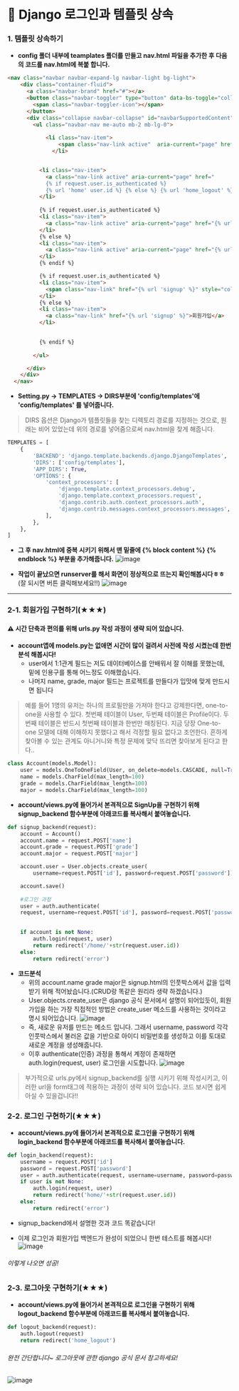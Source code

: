 # 🦁 Django 로그인과 템플릿 상속

### 1. 템플릿 상속하기

+ **config 폴더 내부에 teamplates 폴더를 만들고 nav.html 파일을 추가한 후 다음의 코드를 nav.html에 복붙 합니다.**<br>

```html
<nav class="navbar navbar-expand-lg navbar-light bg-light">
    <div class="container-fluid">
      <a class="navbar-brand" href="#"></a>
      <button class="navbar-toggler" type="button" data-bs-toggle="collapse" data-bs-target="#navbarSupportedContent" aria-controls="navbarSupportedContent" aria-expanded="false" aria-label="Toggle navigation">
        <span class="navbar-toggler-icon"></span>
      </button>
      <div class="collapse navbar-collapse" id="navbarSupportedContent">
        <ul class="navbar-nav me-auto mb-2 mb-lg-0">
        
            <li class="nav-item">
                <span class="nav-link active"  aria-current="page" href="#">🦁</span>
              </li>


          <li class="nav-item">
            <a class="nav-link active" aria-current="page" href="
            {% if request.user.is_authenticated %}
            {% url 'home' user.id %} {% else %} {% url 'home_logout' %} {% endif %}">홈으로!</a>
          </li>
          
          {% if request.user.is_authenticated %}
          <li class="nav-item">
            <a class="nav-link active" aria-current="page" href="{% url 'logout_backend' %}">로그아웃</a>
          </li>
          {% else %}
          <li class="nav-item">
            <a class="nav-link active" aria-current="page" href="{% url 'login' %}">로그인</a>
          </li>
          {% endif %}

          {% if request.user.is_authenticated %}
          <li class="nav-item">
            <span class="nav-link" href="{% url 'signup' %}" style="color: blue;">{{user.grade}} {{user.major}} {{user.name}}님 환영합니다.</span>
          </li>
          {% else %}
          <li class="nav-item">
            <a class="nav-link" href="{% url 'signup' %}">회원가입</a>
          </li>

          
          {% endif %}
 
        </ul>

      </div>
    </div>
  </nav>
```
+ **Setting.py -> TEMPLATES -> DIRS부분에 'config/templates'에 'config/templates' 를 넣어줍니다.**
> DIRS 옵션은 Django가 템플릿들을 찾는 디렉토리 경로를 지정하는 것으로, 원래는 비어 있었는데 위의 경로를 넣어줌으로써 nav.html을 찾게 해줍니다.
```python
TEMPLATES = [
    {
        'BACKEND': 'django.template.backends.django.DjangoTemplates',
        'DIRS': ['config/templates'],
        'APP_DIRS': True,
        'OPTIONS': {
            'context_processors': [
                'django.template.context_processors.debug',
                'django.template.context_processors.request',
                'django.contrib.auth.context_processors.auth',
                'django.contrib.messages.context_processors.messages',
            ],
        },
    },
]
```
+ **그 후 nav.html에 중복 시키기 위해서 맨 밑줄에 {% block content %} {% endblock %} 부분을 추가해줍니다.**
![image](https://user-images.githubusercontent.com/86656269/133916200-d7eb15f7-6036-4e05-9743-4aadf67aca50.png)

+ **작업이 끝났으면 runserver를 해서 화면이 정상적으로 뜨는지 확인해봅시다ㅎㅎ**
(잘 되시면 버튼 클릭해보세요!!)
![image](https://user-images.githubusercontent.com/86656269/133916455-360c5c74-04a5-49e9-b36c-66c742f353cb.png)

***
### 2-1. 회원가입 구현하기(★★★)
#### ⚠ 시간 단축과 편의를 위해 urls.py 작성 과정이 생략 되어 있습니다. 
+ **account앱에 models.py는 없애면 시간이 많이 걸려서 사전에 작성 시켰는데 한번 분석 해봅시다!**
    + user에서 1:1관계 필드는 저도 데이터베이스를 안배워서 잘 이해를 못했는데, 밑에 인용구를 통해 어느정도 이해했습니다.
    + 나머지 name, grade, major 필드는 프로젝트를 만들다가 입맛에 맞게 만드시면 됩니다
> 예를 들어 1명의 유저는 하나의 프로필만을 가져야 한다고 강제한다면, one-to-one을 사용할 수 있다.
첫번째 테이블이 User, 두번째 테이블은 Profile이다. 두번째 테이블은 반드시 첫번째 테이블과 한번만 매칭된다.
지금 당장 One-to-one 모델에 대해 이해하지 못했다고 해서 걱정할 필요 없다고 조언한다. 흔하게 찾아볼 수 있는 관계도 아니거니와 특정 문제에 맞닥 뜨리면 찾아보게 된다고 한다..

```python
class Account(models.Model):
    user = models.OneToOneField(User, on_delete=models.CASCADE, null=True)
    name = models.CharField(max_length=100)
    grade = models.CharField(max_length=100)
    major = models.CharField(max_length=100)
```

+ **account/views.py에 들어가서 본격적으로 SignUp을 구현하기 위해 signup_backend 함수부분에 아래코드를 복사해서 붙여놓습니다.**
```python
def signup_backend(request):
    account = Account()
    account.name = request.POST['name']
    account.grade = request.POST['grade']
    account.major = request.POST['major']

    account.user = User.objects.create_user(
        username=request.POST['id'], password=request.POST['password'])

    account.save()
    
    #로그인 과정
    user = auth.authenticate(
    request, username=request.POST['id'], password=request.POST['password'])
    

    if account is not None:
        auth.login(request, user)
        return redirect('/home/'+str(request.user.id))
    else:
        return redirect('error')
 ```
 + **코드분석**
    + 위의 account.name grade major은 signup.html의 인풋박스에서 값을 입력 받기 위해 적어놨습니다.(CRUD랑 똑같은 원리라 생략 하겠습니다.)
    + User.objects.create_user은 django 공식 문서에서 설명이 되어있듯이, 회원가입을 하는 가장 직접적인 방법은 create_user 메소드를 사용하는 것이라고 명시 되어있습니다.
     ![image](https://user-images.githubusercontent.com/86656269/133917192-246f886a-f3c1-438b-a260-8dd787bd91c8.png)
    + 즉, 새로운 유저를 만드는 메소드 입니다. 그래서 username, password 각각 인풋박스에서 불러온 값을 기반으로 아이디 비밀번호를 생성하고 이를 토대로 새로운 계정을 생성해줍니다.
    + 이후 authenticate(인증) 과정을 통해서 계정이 존재하면 auth.login(request, user) 로그인을 시도합니다.
    ![image](https://user-images.githubusercontent.com/86656269/133917512-c9624f80-b516-43a7-ab06-ae5339a9c8c2.png)

> 부가적으로 urls.py에서 signup_backend를 실행 시키기 위해 작성시키고, 이러한 url을 form태그에 적용하는 과정이 생략 되어 있습니다. 코드 보시면 쉽게 아실 수 있을겁니다!!

### 2-2. 로그인 구현하기(★★★)
+ **account/views.py에 들어가서 본격적으로 로그인을 구현하기 위해 login_backend 함수부분에 아래코드를 복사해서 붙여놓습니다.**
``` python
def login_backend(request):
    username = request.POST['id']
    password = request.POST['password']
    user = auth.authenticate(request, username=username, password=password)
    if user is not None:
        auth.login(request, user)
        return redirect('home/'+str(request.user.id))
    else:
        return redirect('error')
```
+ signup_backend에서 설명한 것과 코드 똑같습니다!

+ 이제 로그인과 회원가입 백엔드가 완성이 되었으니 한번 테스트를 해봅시다!
![image](https://user-images.githubusercontent.com/86656269/133918073-601ba919-bb42-45b0-9bf9-9de1465dc3b9.png)
###### 이렇게 나오면 성공!

### 2-3. 로그아웃 구현하기(★★★)
+ **account/views.py에 들어가서 본격적으로 로그인을 구현하기 위해 logout_backend 함수부분에 아래코드를 복사해서 붙여놓습니다.**
``` python
def logout_backend(request):
    auth.logout(request)
    return redirect('home_logout')
```
###### 완전 간단합니다~ 로그아웃에 관한 django 공식 문서 참고하세요!
![image](https://user-images.githubusercontent.com/86656269/133918247-300a0cbe-55df-4b00-b3a0-d8deb6f57a47.png)
